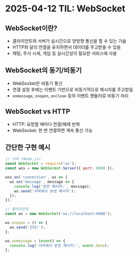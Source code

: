 # 2025-04-12 TIL: WebSocket

## WebSocket이란?
- 클라이언트와 서버가 실시간으로 양방향 통신을 할 수 있는 기술
- HTTP와 달리 연결을 유지하면서 데이터를 주고받을 수 있음
- 채팅, 주식 시세, 게임 등 실시간성이 필요한 서비스에 사용

## WebSocket의 동기/비동기
- WebSocket은 비동기 통신
- 연결 설정 후에는 이벤트 기반으로 비동기적으로 메시지를 주고받음
- `onmessage`, `onopen`, `onclose` 등의 이벤트 핸들러로 비동기 처리

## WebSocket vs HTTP
- HTTP: 요청할 때마다 연결/해제 반복
- WebSocket: 한 번 연결하면 계속 통신 가능

## 간단한 구현 예시
```javascript
// 서버 (Node.js)
const WebSocket = require('ws');
const wss = new WebSocket.Server({ port: 8080 });

wss.on('connection', ws => {
  ws.on('message', message => {
    console.log('받은 메시지:', message);
    ws.send('서버에서 보낸 메시지');
  });
});

// 클라이언트
const ws = new WebSocket('ws://localhost:8080');

ws.onopen = () => {
  ws.send('안녕!');
};

ws.onmessage = (event) => {
  console.log('서버에서 받은 메시지:', event.data);
};
```


